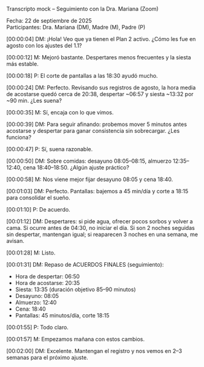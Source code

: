 Transcripto mock – Seguimiento con la Dra. Mariana (Zoom)

Fecha: 22 de septiembre de 2025  
Participantes: Dra. Mariana (DM), Madre (M), Padre (P)

[00:00:04] DM: ¡Hola! Veo que ya tienen el Plan 2 activo. ¿Cómo les fue en agosto con los ajustes del 1.1?

[00:00:12] M: Mejoró bastante. Despertares menos frecuentes y la siesta más estable.

[00:00:18] P: El corte de pantallas a las 18:30 ayudó mucho.

[00:00:24] DM: Perfecto. Revisando sus registros de agosto, la hora media de acostarse quedó cerca de 20:38, despertar ~06:57 y siesta ~13:32 por ~90 min. ¿Les suena?

[00:00:35] M: Sí, encaja con lo que vimos.

[00:00:39] DM: Para seguir afinando: probemos mover 5 minutos antes acostarse y despertar para ganar consistencia sin sobrecargar. ¿Les funciona?

[00:00:47] P: Sí, suena razonable.

[00:00:50] DM: Sobre comidas: desayuno 08:05–08:15, almuerzo 12:35–12:40, cena 18:40–18:50. ¿Algún ajuste práctico?

[00:00:58] M: Nos viene mejor fijar desayuno 08:05 y cena 18:40.

[00:01:03] DM: Perfecto. Pantallas: bajemos a 45 min/día y corte a 18:15 para consolidar el sueño.

[00:01:10] P: De acuerdo.

[00:01:12] DM: Despertares: si pide agua, ofrecer pocos sorbos y volver a cama. Si ocurre antes de 04:30, no iniciar el día. Si son 2 noches seguidas sin despertar, mantengan igual; si reaparecen 3 noches en una semana, me avisan.

[00:01:28] M: Listo.

[00:01:31] DM: Repaso de ACUERDOS FINALES (seguimiento):
- Hora de despertar: 06:50
- Hora de acostarse: 20:35
- Siesta: 13:35 (duración objetivo 85–90 minutos)
- Desayuno: 08:05
- Almuerzo: 12:40
- Cena: 18:40
- Pantallas: 45 minutos/día, corte 18:15

[00:01:55] P: Todo claro.

[00:01:57] M: Empezamos mañana con estos cambios.

[00:02:00] DM: Excelente. Mantengan el registro y nos vemos en 2–3 semanas para el próximo ajuste.

